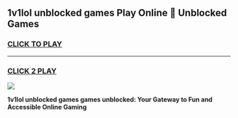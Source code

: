 
## 1v1lol unblocked games Play Online 👋 Unblocked Games
<h3>
<a href="https://premium.freeplayer.one?title=1v1lol_unblocked_games&ref=19F">CLICK TO PLAY</a></h3>
<hr>

<h3>
<a href="https://premium.freeplayer.one?title=1v1lol_unblocked_games&ref=19F">CLICK 2 PLAY</a>
  
</h3>

<a href="https://premium.freeplayer.one?title=1v1lol_unblocked_games&ref=19F"><img src="https://clearcache.store/games.png"></a>


**1v1lol unblocked games games unblocked: Your Gateway to Fun and Accessible Online Gaming**
